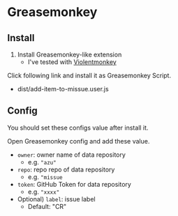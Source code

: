 # Greasemonkey

## Install

1. Install Greasemonkey-like extension
    - I've tested with [Violentmonkey](https://violentmonkey.github.io/)

Click following link and install it as Greasemonkey Script.

- dist/add-item-to-missue.user.js

## Config

You should set these configs value after install it.

Open Greasemonkey config and add these value.

- `owner`: owner name of data repository
    - e.g. `"azu"`
- `repo`: repo repo of data repository
    - e.g. `"missue`
- `token`: GitHub Token for data repository
    - e.g. `"xxxx"`
- Optional) `label`: issue label
    - Default: "CR"
